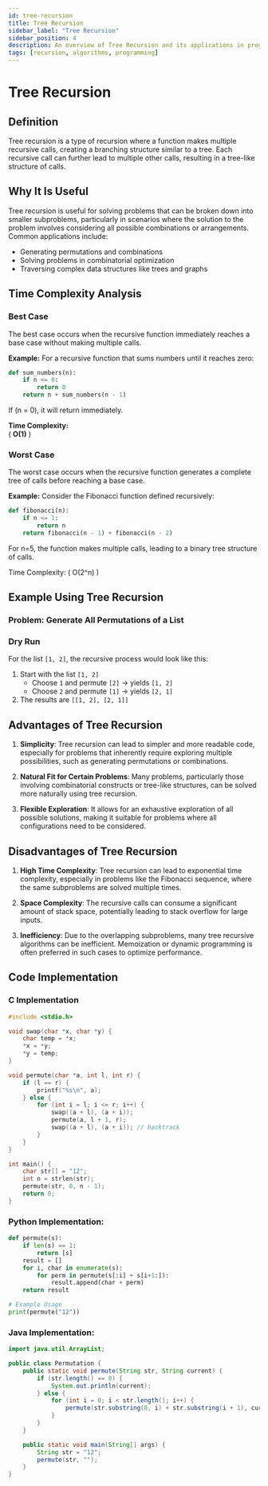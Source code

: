 ```yaml
---
id: tree-recursion
title: Tree Recursion
sidebar_label: "Tree Recursion"
sidebar_position: 4
description: An overview of Tree Recursion and its applications in programming.
tags: [recursion, algorithms, programming]
---
```


# Tree Recursion

## Definition
Tree recursion is a type of recursion where a function makes multiple recursive calls, creating a branching structure similar to a tree. Each recursive call can further lead to multiple other calls, resulting in a tree-like structure of calls.

## Why It Is Useful
Tree recursion is useful for solving problems that can be broken down into smaller subproblems, particularly in scenarios where the solution to the problem involves considering all possible combinations or arrangements. Common applications include:
- Generating permutations and combinations
- Solving problems in combinatorial optimization
- Traversing complex data structures like trees and graphs

## Time Complexity Analysis
### Best Case
The best case occurs when the recursive function immediately reaches a base case without making multiple calls. 

**Example:**
For a recursive function that sums numbers until it reaches zero:
```python
def sum_numbers(n):
    if n <= 0:
        return 0
    return n + sum_numbers(n - 1)
```

If \(n = 0\), it will return immediately.

**Time Complexity:**  
\( **O(1)** \)

### Worst Case
The worst case occurs when the recursive function generates a complete tree of calls before reaching a base case.

**Example:** Consider the Fibonacci function defined recursively:
```python
def fibonacci(n):
    if n <= 1:
        return n
    return fibonacci(n - 1) + fibonacci(n - 2)
```
 


For n=5, the function makes multiple calls, leading to a binary tree structure of calls.

Time Complexity:
\( O(2^n) \)
## Example Using Tree Recursion

### Problem: Generate All Permutations of a List

### Dry Run
For the list `[1, 2]`, the recursive process would look like this:

1. Start with the list `[1, 2]`
   - Choose `1` and permute `[2]` → yields `[1, 2]`
   - Choose `2` and permute `[1]` → yields `[2, 1]`
2. The results are `[[1, 2], [2, 1]]`

## Advantages of Tree Recursion

1. **Simplicity**: Tree recursion can lead to simpler and more readable code, especially for problems that inherently require exploring multiple possibilities, such as generating permutations or combinations.

2. **Natural Fit for Certain Problems**: Many problems, particularly those involving combinatorial constructs or tree-like structures, can be solved more naturally using tree recursion.

3. **Flexible Exploration**: It allows for an exhaustive exploration of all possible solutions, making it suitable for problems where all configurations need to be considered.

## Disadvantages of Tree Recursion

1. **High Time Complexity**: Tree recursion can lead to exponential time complexity, especially in problems like the Fibonacci sequence, where the same subproblems are solved multiple times.

2. **Space Complexity**: The recursive calls can consume a significant amount of stack space, potentially leading to stack overflow for large inputs.

3. **Inefficiency**: Due to the overlapping subproblems, many tree recursive algorithms can be inefficient. Memoization or dynamic programming is often preferred in such cases to optimize performance.


## Code Implementation

### C Implementation

```c
#include <stdio.h>

void swap(char *x, char *y) {
    char temp = *x;
    *x = *y;
    *y = temp;
}

void permute(char *a, int l, int r) {
    if (l == r) {
        printf("%s\n", a);
    } else {
        for (int i = l; i <= r; i++) {
            swap((a + l), (a + i));
            permute(a, l + 1, r);
            swap((a + l), (a + i)); // backtrack
        }
    }
}

int main() {
    char str[] = "12";
    int n = strlen(str);
    permute(str, 0, n - 1);
    return 0;
}
```

### Python Implementation:

```python
def permute(s):
    if len(s) == 1:
        return [s]
    result = []
    for i, char in enumerate(s):
        for perm in permute(s[:i] + s[i+1:]):
            result.append(char + perm)
    return result

# Example Usage
print(permute("12"))
```
### Java Implementation:

```java
import java.util.ArrayList;

public class Permutation {
    public static void permute(String str, String current) {
        if (str.length() == 0) {
            System.out.println(current);
        } else {
            for (int i = 0; i < str.length(); i++) {
                permute(str.substring(0, i) + str.substring(i + 1), current + str.charAt(i));
            }
        }
    }

    public static void main(String[] args) {
        String str = "12";
        permute(str, "");
    }
}
```
